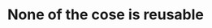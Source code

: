 ---
title: None of the cose is reusable
image: assets/images/memes/None-of-the-cose-is-reusable.png
alt: Jerry from Tom and Jerry sitting on a couch with a newspaper looking annoyed
---